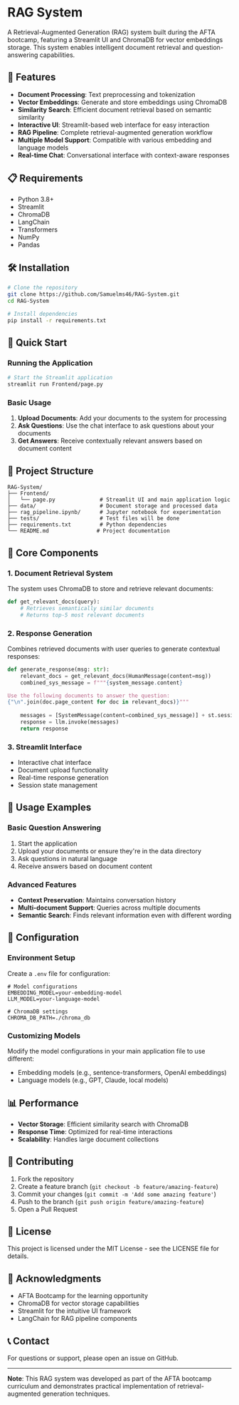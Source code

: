 # RAG System

A Retrieval-Augmented Generation (RAG) system built during the AFTA bootcamp, featuring a Streamlit UI and ChromaDB for vector embeddings storage. This system enables intelligent document retrieval and question-answering capabilities.

## 🚀 Features

- **Document Processing**: Text preprocessing and tokenization
- **Vector Embeddings**: Generate and store embeddings using ChromaDB
- **Similarity Search**: Efficient document retrieval based on semantic similarity
- **Interactive UI**: Streamlit-based web interface for easy interaction
- **RAG Pipeline**: Complete retrieval-augmented generation workflow
- **Multiple Model Support**: Compatible with various embedding and language models
- **Real-time Chat**: Conversational interface with context-aware responses

## 📋 Requirements

- Python 3.8+
- Streamlit
- ChromaDB
- LangChain
- Transformers
- NumPy
- Pandas

## 🛠️ Installation

```bash
# Clone the repository
git clone https://github.com/Samuelms46/RAG-System.git
cd RAG-System

# Install dependencies
pip install -r requirements.txt
```

## 🚀 Quick Start

### Running the Application

```bash
# Start the Streamlit application
streamlit run Frontend/page.py
```

### Basic Usage

1. **Upload Documents**: Add your documents to the system for processing
2. **Ask Questions**: Use the chat interface to ask questions about your documents
3. **Get Answers**: Receive contextually relevant answers based on document content

## 📁 Project Structure

```
RAG-System/
├── Frontend/
│   └── page.py              # Streamlit UI and main application logic
├── data/                    # Document storage and processed data
├── rag_pipeline.ipynb/      # Jupyter notebook for experimentation
├── tests/                   # Test files will be done
├── requirements.txt         # Python dependencies
└── README.md               # Project documentation
```

## 🔧 Core Components

### 1. Document Retrieval System

The system uses ChromaDB to store and retrieve relevant documents:

```python
def get_relevant_docs(query):
    # Retrieves semantically similar documents
    # Returns top-5 most relevant documents
```

### 2. Response Generation

Combines retrieved documents with user queries to generate contextual responses:

```python
def generate_response(msg: str):
    relevant_docs = get_relevant_docs(HumanMessage(content=msg))
    combined_sys_message = f"""{system_message.content}

Use the following documents to answer the question:
{"\n".join(doc.page_content for doc in relevant_docs)}"""
    
    messages = [SystemMessage(content=combined_sys_message)] + st.session_state.messages
    response = llm.invoke(messages)
    return response
```

### 3. Streamlit Interface

- Interactive chat interface
- Document upload functionality
- Real-time response generation
- Session state management

## 🎯 Usage Examples

### Basic Question Answering

1. Start the application
2. Upload your documents or ensure they're in the data directory
3. Ask questions in natural language
4. Receive answers based on document content

### Advanced Features

- **Context Preservation**: Maintains conversation history
- **Multi-document Support**: Queries across multiple documents
- **Semantic Search**: Finds relevant information even with different wording

## 🔧 Configuration

### Environment Setup

Create a `.env` file for configuration:

```env
# Model configurations
EMBEDDING_MODEL=your-embedding-model
LLM_MODEL=your-language-model

# ChromaDB settings
CHROMA_DB_PATH=./chroma_db
```

### Customizing Models

Modify the model configurations in your main application file to use different:
- Embedding models (e.g., sentence-transformers, OpenAI embeddings)
- Language models (e.g., GPT, Claude, local models)

## 📊 Performance

- **Vector Storage**: Efficient similarity search with ChromaDB
- **Response Time**: Optimized for real-time interactions
- **Scalability**: Handles large document collections

## 🤝 Contributing

1. Fork the repository
2. Create a feature branch (`git checkout -b feature/amazing-feature`)
3. Commit your changes (`git commit -m 'Add some amazing feature'`)
4. Push to the branch (`git push origin feature/amazing-feature`)
5. Open a Pull Request

## 📝 License

This project is licensed under the MIT License - see the LICENSE file for details.

## 🙏 Acknowledgments

- AFTA Bootcamp for the learning opportunity
- ChromaDB for vector storage capabilities
- Streamlit for the intuitive UI framework
- LangChain for RAG pipeline components

## 📞 Contact

For questions or support, please open an issue on GitHub.

---

**Note**: This RAG system was developed as part of the AFTA bootcamp curriculum and demonstrates practical implementation of retrieval-augmented generation techniques.
